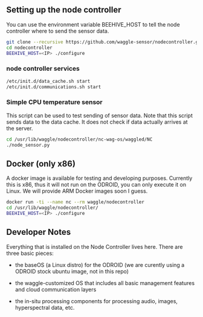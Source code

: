

## Setting up the node controller

You can use the environment variable BEEHIVE_HOST to tell the node controller where to send the sensor data.

```bash
git clone --recursive https://github.com/waggle-sensor/nodecontroller.git
cd nodecontroller
BEEHIVE_HOST=<IP> ./configure
```

### node controller services

```bash
/etc/init.d/data_cache.sh start
/etc/init.d/communications.sh start
```

### Simple CPU temperature sensor

This script can be used to test sending of sensor data. Note that this script sends data to the data cache. It does not check if data actually arrives at the server.

```bash
cd /usr/lib/waggle/nodecontroller/nc-wag-os/waggled/NC
./node_sensor.py 
```

## Docker (only x86)

A docker image is available for testing and developing purposes. Currently this is x86, thus it will not run on the ODROID, you can only execute it on Linux. We will provide ARM Docker images soon I guess.

```bash
docker run -ti --name nc --rm waggle/nodecontroller
cd /usr/lib/waggle/nodecontroller/
BEEHIVE_HOST=<IP> ./configure
```

## Developer Notes

Everything that is installed on the Node Controller lives here.  There
are three basic pieces: 

* the baseOS (a Linux distro) for the ODROID
   (we are curently using a ODROID stock ubuntu image, not in this repo)

* the waggle-customized OS that includes all basic management
  features and cloud communication layers

* the in-situ processing components for processing audio, images,
  hyperspectral data, etc.


